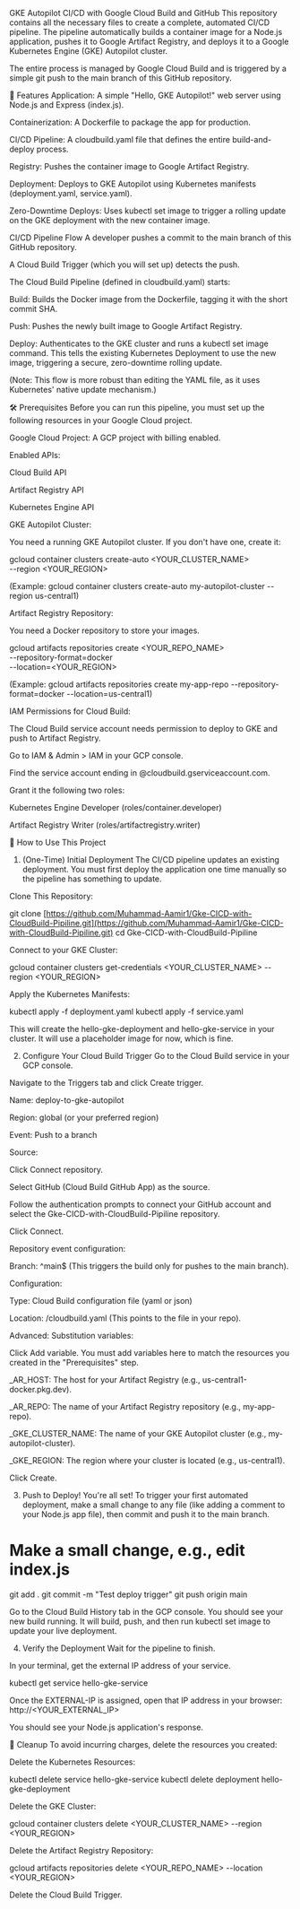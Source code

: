 GKE Autopilot CI/CD with Google Cloud Build and GitHub
This repository contains all the necessary files to create a complete, automated CI/CD pipeline. The pipeline automatically builds a container image for a Node.js application, pushes it to Google Artifact Registry, and deploys it to a Google Kubernetes Engine (GKE) Autopilot cluster.

The entire process is managed by Google Cloud Build and is triggered by a simple git push to the main branch of this GitHub repository.

🚀 Features
Application: A simple "Hello, GKE Autopilot!" web server using Node.js and Express (index.js).

Containerization: A Dockerfile to package the app for production.

CI/CD Pipeline: A cloudbuild.yaml file that defines the entire build-and-deploy process.

Registry: Pushes the container image to Google Artifact Registry.

Deployment: Deploys to GKE Autopilot using Kubernetes manifests (deployment.yaml, service.yaml).

Zero-Downtime Deploys: Uses kubectl set image to trigger a rolling update on the GKE deployment with the new container image.

CI/CD Pipeline Flow
A developer pushes a commit to the main branch of this GitHub repository.

A Cloud Build Trigger (which you will set up) detects the push.

The Cloud Build Pipeline (defined in cloudbuild.yaml) starts:

Build: Builds the Docker image from the Dockerfile, tagging it with the short commit SHA.

Push: Pushes the newly built image to Google Artifact Registry.

Deploy: Authenticates to the GKE cluster and runs a kubectl set image command. This tells the existing Kubernetes Deployment to use the new image, triggering a secure, zero-downtime rolling update.

(Note: This flow is more robust than editing the YAML file, as it uses Kubernetes' native update mechanism.)

🛠️ Prerequisites
Before you can run this pipeline, you must set up the following resources in your Google Cloud project.

Google Cloud Project: A GCP project with billing enabled.

Enabled APIs:

Cloud Build API

Artifact Registry API

Kubernetes Engine API

GKE Autopilot Cluster:

You need a running GKE Autopilot cluster. If you don't have one, create it:

gcloud container clusters create-auto <YOUR_CLUSTER_NAME> \
  --region <YOUR_REGION>

(Example: gcloud container clusters create-auto my-autopilot-cluster --region us-central1)

Artifact Registry Repository:

You need a Docker repository to store your images.

gcloud artifacts repositories create <YOUR_REPO_NAME> \
  --repository-format=docker \
  --location=<YOUR_REGION>

(Example: gcloud artifacts repositories create my-app-repo --repository-format=docker --location=us-central1)

IAM Permissions for Cloud Build:

The Cloud Build service account needs permission to deploy to GKE and push to Artifact Registry.

Go to IAM & Admin > IAM in your GCP console.

Find the service account ending in @cloudbuild.gserviceaccount.com.

Grant it the following two roles:

Kubernetes Engine Developer (roles/container.developer)

Artifact Registry Writer (roles/artifactregistry.writer)

🚀 How to Use This Project
1. (One-Time) Initial Deployment
The CI/CD pipeline updates an existing deployment. You must first deploy the application one time manually so the pipeline has something to update.

Clone This Repository:

git clone [https://github.com/Muhammad-Aamir1/Gke-CICD-with-CloudBuild-Pipiline.git](https://github.com/Muhammad-Aamir1/Gke-CICD-with-CloudBuild-Pipiline.git)
cd Gke-CICD-with-CloudBuild-Pipiline

Connect to your GKE Cluster:

gcloud container clusters get-credentials <YOUR_CLUSTER_NAME> --region <YOUR_REGION>

Apply the Kubernetes Manifests:

kubectl apply -f deployment.yaml
kubectl apply -f service.yaml

This will create the hello-gke-deployment and hello-gke-service in your cluster. It will use a placeholder image for now, which is fine.

2. Configure Your Cloud Build Trigger
Go to the Cloud Build service in your GCP console.

Navigate to the Triggers tab and click Create trigger.

Name: deploy-to-gke-autopilot

Region: global (or your preferred region)

Event: Push to a branch

Source:

Click Connect repository.

Select GitHub (Cloud Build GitHub App) as the source.

Follow the authentication prompts to connect your GitHub account and select the Gke-CICD-with-CloudBuild-Pipiline repository.

Click Connect.

Repository event configuration:

Branch: ^main$ (This triggers the build only for pushes to the main branch).

Configuration:

Type: Cloud Build configuration file (yaml or json)

Location: /cloudbuild.yaml (This points to the file in your repo).

Advanced: Substitution variables:

Click Add variable. You must add variables here to match the resources you created in the "Prerequisites" step.

_AR_HOST: The host for your Artifact Registry (e.g., us-central1-docker.pkg.dev).

_AR_REPO: The name of your Artifact Registry repository (e.g., my-app-repo).

_GKE_CLUSTER_NAME: The name of your GKE Autopilot cluster (e.g., my-autopilot-cluster).

_GKE_REGION: The region where your cluster is located (e.g., us-central1).

Click Create.

3. Push to Deploy!
You're all set! To trigger your first automated deployment, make a small change to any file (like adding a comment to your Node.js app file), then commit and push it to the main branch.

# Make a small change, e.g., edit index.js
git add .
git commit -m "Test deploy trigger"
git push origin main

Go to the Cloud Build History tab in the GCP console. You should see your new build running. It will build, push, and then run kubectl set image to update your live deployment.

4. Verify the Deployment
Wait for the pipeline to finish.

In your terminal, get the external IP address of your service.

kubectl get service hello-gke-service

Once the EXTERNAL-IP is assigned, open that IP address in your browser:
http://<YOUR_EXTERNAL_IP>

You should see your Node.js application's response.

🧹 Cleanup
To avoid incurring charges, delete the resources you created:

Delete the Kubernetes Resources:

kubectl delete service hello-gke-service
kubectl delete deployment hello-gke-deployment

Delete the GKE Cluster:

gcloud container clusters delete <YOUR_CLUSTER_NAME> --region <YOUR_REGION>

Delete the Artifact Registry Repository:

gcloud artifacts repositories delete <YOUR_REPO_NAME> --location <YOUR_REGION>

Delete the Cloud Build Trigger.
